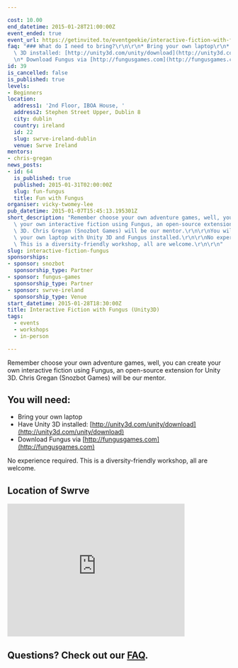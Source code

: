 ```yaml
---

cost: 10.00
end_datetime: 2015-01-28T21:00:00Z
event_ended: true
event_url: https://getinvited.to/eventgeekie/interactive-fiction-with-fungus/
faq: "### What do I need to bring?\r\n\r\n* Bring your own laptop\r\n* Have Unity\
  \ 3D installed: [http://unity3d.com/unity/download](http://unity3d.com/unity/download)\r\
  \n* Download Fungus via [http://fungusgames.com](http://fungusgames.com)\r\n"
id: 39
is_cancelled: false
is_published: true
levels:
- Beginners
location:
  address1: '2nd Floor, IBOA House, '
  address2: Stephen Street Upper, Dublin 8
  city: dublin
  country: ireland
  id: 22
  slug: swrve-ireland-dublin
  venue: Swrve Ireland
mentors:
- chris-gregan
news_posts:
- id: 64
  is_published: true
  published: 2015-01-31T02:00:00Z
  slug: fun-fungus
  title: Fun with Fungus
organiser: vicky-twomey-lee
pub_datetime: 2015-01-07T15:45:13.195301Z
short_description: "Remember choose your own adventure games, well, you can create\
  \ your own interactive fiction using Fungus, an open-source extension for Unity\
  \ 3D. Chris Gregan (Snozbot Games) will be our mentor.\r\n\r\nYou will need to bring\
  \ your own laptop with Unity 3D and Fungus installed.\r\n\r\nNo experience required.\
  \ This is a diversity-friendly workshop, all are welcome.\r\n\r\n"
slug: interactive-fiction-fungus
sponsorships:
- sponsor: snozbot
  sponsorship_type: Partner
- sponsor: fungus-games
  sponsorship_type: Partner
- sponsor: swrve-ireland
  sponsorship_type: Venue
start_datetime: 2015-01-28T18:30:00Z
title: Interactive Fiction with Fungus (Unity3D)
tags:
  - events
  - workshops
  - in-person

---
```


Remember choose your own adventure games, well, you can create your own interactive fiction using Fungus, an open-source extension for Unity 3D. Chris Gregan (Snozbot Games) will be our mentor.

## You will need:

* Bring your own laptop
* Have Unity 3D installed: [http://unity3d.com/unity/download](http://unity3d.com/unity/download)
* Download Fungus via [http://fungusgames.com](http://fungusgames.com)

No experience required. This is a diversity-friendly workshop, all are welcome.

## Location of Swrve

<iframe src="https://www.google.com/maps/embed?pb=!1m18!1m12!1m3!1d595.5315006876099!2d-6.267051058670273!3d53.3410006123712!2m3!1f0!2f0!3f0!3m2!1i1024!2i768!4f13.1!3m3!1m2!1s0x4163832e6de16629%3A0xcee791d309e66a65!2sSwrve!5e0!3m2!1sen!2sie!4v1420645111908" width="400" height="300" frameborder="0" style="border:0"></iframe>


## Questions? Check out our [FAQ](#faq).
